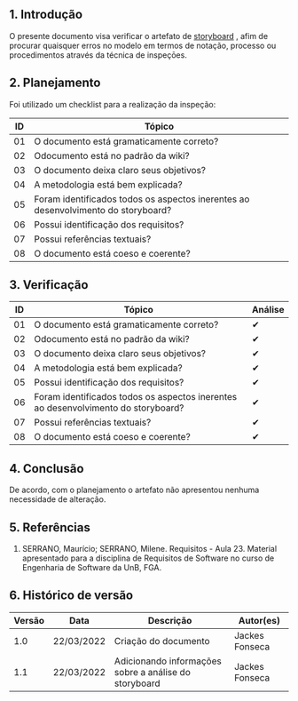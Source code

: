 ## 1. Introdução

O presente documento visa verificar o artefato de [storyboard](../../../../elicitacao/tecnicas-elicitacao/storyboard.md) , afim de procurar quaisquer erros no modelo em termos de notação, processo ou procedimentos através da técnica de inspeçōes.

## 2. Planejamento

Foi utilizado um checklist para a realização da inspeção:

| ID  | Tópico                                                                            |
| --- | --------------------------------------------------------------------------------- |
| 01  | O documento está gramaticamente correto?                                          |
| 02  | Odocumento está no padrão da wiki?                                                |
| 03  | O documento deixa claro seus objetivos?                                           |
| 04  | A metodologia está bem explicada?                                                 |
| 05  | Foram identificados todos os aspectos inerentes ao desenvolvimento do storyboard? |
| 06  | Possui identificação dos requisitos?                                              |
| 07  | Possui referências textuais?                                                      |
| 08  | O documento está coeso e coerente?                                                |


## 3. Verificação

| ID  | Tópico                                                                            | Análise |
| --- | --------------------------------------------------------------------------------- | ------- |
| 01  | O documento está gramaticamente correto?                                          | ✔       |
| 02  | Odocumento está no padrão da wiki?                                                | ✔       |
| 03  | O documento deixa claro seus objetivos?                                           | ✔       |
| 04  | A metodologia está bem explicada?                                                 | ✔       |
| 05  | Possui identificação dos requisitos?                                              | ✔       |
| 06  | Foram identificados todos os aspectos inerentes ao desenvolvimento do storyboard? | ✔       |
| 07  | Possui referências textuais?                                                      | ✔       |
| 08  | O documento está coeso e coerente?                                                | ✔       |

## 4. Conclusão

De acordo, com o planejamento o artefato não apresentou nenhuma necessidade de alteração.

## 5. Referências

1. SERRANO, Maurício; SERRANO, Milene. Requisitos - Aula 23. Material apresentado para a disciplina de Requisitos de Software no curso de Engenharia de Software da UnB, FGA.

## 6. Histórico de versão 

| Versão | Data       | Descrição                                             | Autor(es)      |
| ------ | ---------- | ----------------------------------------------------- | -------------- |
| 1.0    | 22/03/2022 | Criação do documento                                  | Jackes Fonseca |
| 1.1    | 22/03/2022 | Adicionando informações sobre a análise do storyboard | Jackes Fonseca |

